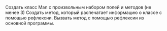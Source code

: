 Создать класс Man c произвольным набором полей и методов (не менее 3) Создать метод, который распечатает информацию о классе с помощью рефлексии. Вызвать метод с помощью рефлексии из основной программы.